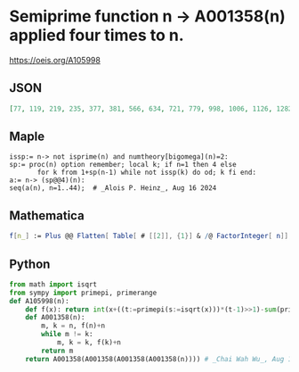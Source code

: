 # Semiprime function n \-\> A001358\(n\) applied four times to n\.
https://oeis.org/A105998
## JSON
```JSON
[77, 119, 219, 235, 377, 381, 566, 634, 721, 779, 998, 1006, 1126, 1282, 1294, 1563, 1642, 1745, 1853, 1959, 1961, 2209, 2402, 2483, 2554, 2785, 3005, 3149, 3173, 3242, 3481, 3574, 3587, 3622, 4101, 4282, 4471, 4681, 4714, 4798, 4859, 4882, 5095, 5201]
```
## Maple
```Maple
issp:= n-> not isprime(n) and numtheory[bigomega](n)=2:
sp:= proc(n) option remember; local k; if n=1 then 4 else
       for k from 1+sp(n-1) while not issp(k) do od; k fi end:
a:= n-> (sp@@4)(n):
seq(a(n), n=1..44);  # _Alois P. Heinz_, Aug 16 2024
```
## Mathematica
```Mathematica
f[n_] := Plus @@ Flatten[ Table[ # [[2]], {1}] & /@ FactorInteger[ n]]; t = Select[ Range[ 5210], f[ # ] == 2 &]; Table[ Nest[ t[[ # ]] &, n, 4], {n, 45}] (* _Robert G. Wilson v_, Apr 30 2005 *)
```
## Python
```Python
from math import isqrt
from sympy import primepi, primerange
def A105998(n):
    def f(x): return int(x+((t:=primepi(s:=isqrt(x)))*(t-1)>>1)-sum(primepi(x//k) for k in primerange(1, s+1)))
    def A001358(n):
        m, k = n, f(n)+n
        while m != k:
            m, k = k, f(k)+n
        return m
    return A001358(A001358(A001358(A001358(n)))) # _Chai Wah Wu_, Aug 16 2024
```
